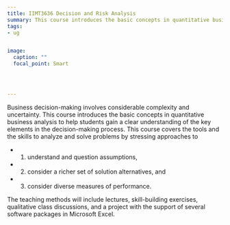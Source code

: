 ```yaml
---
title: IIMT3636 Decision and Risk Analysis
summary: This course introduces the basic concepts in quantitative business analysis to help students gain a clear understanding of the key elements in the decision-making process.
tags:
- ug


image:
  caption: ""
  focal_point: Smart




---
```

 Business decision-making involves considerable complexity and uncertainty. This course introduces the basic concepts in quantitative business analysis to help students gain a clear understanding of the key elements in the decision-making process. This course covers the tools and the skills to analyze and solve problems by stressing approaches to
 - 1) understand and question assumptions,
 - 2) consider a richer set of solution alternatives, and
 - 3) consider diverse measures of performance.

 The teaching methods will include lectures, skill-building exercises, qualitative class discussions, and a project with the support of several software packages in Microsoft Excel.
